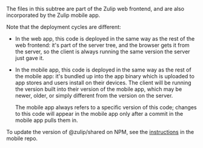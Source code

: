 The files in this subtree are part of the Zulip web frontend,
and are also incorporated by the Zulip mobile app.

Note that the deployment cycles are different:

 - In the web app, this code is deployed in the same way as the rest of
   the web frontend: it's part of the server tree, and the browser
   gets it from the server, so the client is always running the same
   version the server just gave it.

 - In the mobile app, this code is deployed in the same way as the
   rest of the mobile app: it's bundled up into the app binary which
   is uploaded to app stores and users install on their devices.  The
   client will be running the version built into their version of the
   mobile app, which may be newer, older, or simply different from the
   version on the server.

   The mobile app always refers to a specific version of this code;
   changes to this code will appear in the mobile app only after a
   commit in the mobile app pulls them in.

To update the version of @zulip/shared on NPM, see the
[instructions][publishing-shared] in the mobile repo.

[publishing-shared]: https://github.com/zulip/zulip-mobile/blob/master/docs/howto/shared.md#publishing-zulipshared-to-npm
